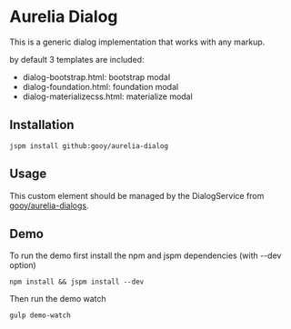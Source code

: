 # Aurelia Dialog

This is a generic dialog implementation that works with any markup.

by default 3 templates are included: 

- dialog-bootstrap.html: bootstrap modal 
- dialog-foundation.html: foundation modal 
- dialog-materializecss.html: materialize modal

## Installation

    jspm install github:gooy/aurelia-dialog

## Usage

This custom element should be managed by the DialogService from [gooy/aurelia-dialogs](https://github.com/gooy/aurelia-dialogs).

## Demo

To run the demo first install the npm and jspm dependencies (with --dev option)

    npm install && jspm install --dev
  
Then run the demo watch

    gulp demo-watch
    
